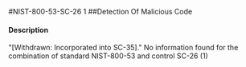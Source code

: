 #NIST-800-53-SC-26 1
##Detection Of Malicious Code
#### Description
"[Withdrawn: Incorporated into SC-35]."
No information found for the combination of standard NIST-800-53 and control SC-26 (1)
